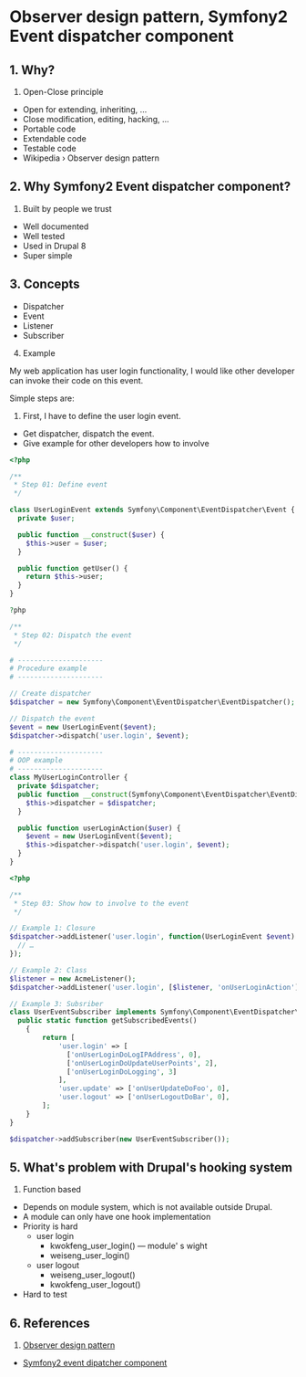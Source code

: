 Observer design pattern, Symfony2 Event dispatcher component
====

## 1. Why?

1. Open-Close principle
- Open for extending, inheriting, …
- Close modification, editing, hacking, …
- Portable code
- Extendable code
- Testable code
- Wikipedia › Observer design pattern

## 2. Why Symfony2 Event dispatcher component?

1. Built by people we trust
- Well documented
- Well tested
- Used in Drupal 8
- Super simple

## 3. Concepts

- Dispatcher
- Event
- Listener
- Subscriber

4. Example

My web application has user login functionality, I would like other developer can invoke their code on this event.

Simple steps are:

1. First, I have to define the user login event.
- Get dispatcher, dispatch the event.
- Give example for other developers how to involve

```php
<?php

/**
 * Step 01: Define event
 */

class UserLoginEvent extends Symfony\Component\EventDispatcher\Event {
  private $user;

  public function __construct($user) {
    $this->user = $user;
  }

  public function getUser() {
    return $this->user;
  }
}
```

```php
?php

/**
 * Step 02: Dispatch the event
 */

# ---------------------
# Procedure example
# ---------------------

// Create dispatcher
$dispatcher = new Symfony\Component\EventDispatcher\EventDispatcher();

// Dispatch the event
$event = new UserLoginEvent($event);
$dispatcher->dispatch('user.login', $event);

# ---------------------
# OOP example
# ---------------------
class MyUserLoginController {
  private $dispatcher;
  public function __construct(Symfony\Component\EventDispatcher\EventDispatcherInterface $dispatcher) {
    $this->dispatcher = $dispatcher;
  }

  public function userLoginAction($user) {
    $event = new UserLoginEvent($event);
    $this->dispatcher->dispatch('user.login', $event);
  }
}
```

```php
<?php

/**
 * Step 03: Show how to involve to the event
 */

// Example 1: Closure
$dispatcher->addListener('user.login', function(UserLoginEvent $event) {
  // …
});

// Example 2: Class
$listener = new AcmeListener();
$dispatcher->addListener('user.login', [$listener, 'onUserLoginAction']);

// Example 3: Subsriber
class UserEventSubscriber implements Symfony\Component\EventDispatcher\EventSubscriberInterface {
  public static function getSubscribedEvents()
    {
        return [
            'user.login' => [
              ['onUserLoginDoLogIPAddress', 0],
              ['onUserLoginDoUpdateUserPoints', 2],
              ['onUserLoginDoLogging', 3]
            ],
            'user.update' => ['onUserUpdateDoFoo', 0],
            'user.logout' => ['onUserLogoutDoBar', 0],
        ];
    }
}

$dispatcher->addSubscriber(new UserEventSubscriber());
```

## 5. What's problem with Drupal's hooking system

1. Function based
- Depends on module system, which is not available outside Drupal.
- A module can only have one hook implementation
- Priority is hard
  - user login
    - kwokfeng_user_login() — module' s wight
    - weiseng_user_login()
  - user logout
    - weiseng_user_logout()
    - kwokfeng_user_logout()
- Hard to test

## 6. References

1. [Observer design pattern](http://sourcemaking.com/design_patterns/Observer)
- [Symfony2 event dipatcher component](http://symfony.com/doc/current/components/event_dispatcher/index.html)
